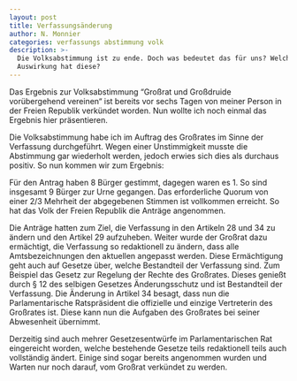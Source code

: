 ```yaml
---
layout: post
title: Verfassungsänderung
author: N. Monnier
categories: verfassungs abstimmung volk
description: >-
  Die Volksabstimmung ist zu ende. Doch was bedeutet das für uns? Welche
  Auswirkung hat diese?
---
```

Das Ergebnis zur Volksabstimmung “Großrat und Großdruide vorübergehend vereinen“ ist bereits vor sechs Tagen von meiner Person in der Freien Republik verkündet worden. Nun wollte ich noch einmal das Ergebnis hier präsentieren.

Die Volksabstimmung habe ich im Auftrag des Großrates im Sinne der Verfassung durchgeführt. Wegen einer Unstimmigkeit musste die Abstimmung gar wiederholt werden, jedoch erwies sich dies als durchaus positiv. So nun kommen wir zum Ergebnis:

Für den Antrag haben 8 Bürger gestimmt, dagegen waren es 1. So sind insgesamt 9 Bürger zur Urne gegangen. Das erforderliche Quorum von einer 2/3 Mehrheit der abgegebenen Stimmen ist vollkommen erreicht. So hat das Volk der Freien Republik die Anträge angenommen.

Die Anträge hatten zum Ziel, die Verfassung in den Artikeln 28 und 34 zu ändern und den Artikel 29 aufzuheben. Weiter wurde der Großrat dazu ermächtigt, die Verfassung so redaktionell zu ändern, dass alle Amtsbezeichnungen den aktuellen angepasst werden. Diese Ermächtigung geht auch auf Gesetze über, welche Bestandteil der Verfassung sind. Zum Beispiel das Gesetz zur Regelung der Rechte des Großrates. Dieses genießt durch § 12 des selbigen Gesetzes Änderungsschutz und ist Bestandteil der Verfassung. Die Änderung in Artikel 34 besagt, dass nun die Parlamentarische Ratspräsident die offizielle und einzige Vertreterin des Großrates ist. Diese kann nun die Aufgaben des Großrates bei seiner Abwesenheit übernimmt.

Derzeitig sind auch mehrer Gesetzesentwürfe im Parlamentarischen Rat eingereicht worden, welche bestehende Gesetze teils redaktionell teils auch vollständig ändert. Einige sind sogar bereits angenommen wurden und Warten nur noch darauf, vom Großrat verkündet zu werden.

